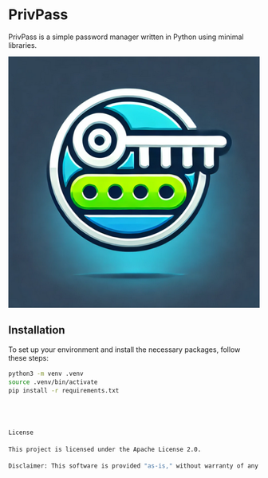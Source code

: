 # PrivPass

PrivPass is a simple password manager written in Python using minimal libraries.

![PrivPass Logo](./PrivPass_Logo.png)

## Installation

To set up your environment and install the necessary packages, follow these steps:

```bash
python3 -m venv .venv
source .venv/bin/activate
pip install -r requirements.txt




License

This project is licensed under the Apache License 2.0.

Disclaimer: This software is provided "as-is," without warranty of any kind, express or implied, including but not limited to the warranties of merchantability, fitness for a particular purpose, and non-infringement. In no event shall the authors be liable for any claim, damages, or other liability, whether in an action of contract, tort, or otherwise, arising from, out of, or in connection with the software or the use or other dealings in the software.
